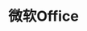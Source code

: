 ---
title: "微软Office"
description: 关于微软的MS Office使用相关
image:

# Badge style
style:
    background: "#ddaa44"
    color: "#ffffff"

license: false
---